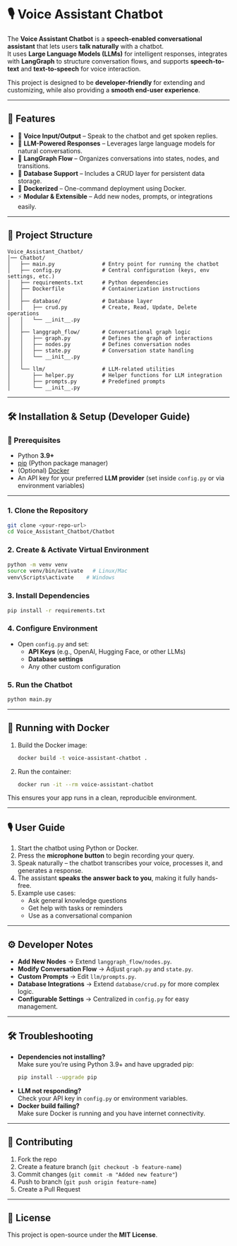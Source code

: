 # 🎙️ Voice Assistant Chatbot

The **Voice Assistant Chatbot** is a **speech-enabled conversational assistant** that lets users **talk naturally** with a chatbot.  
It uses **Large Language Models (LLMs)** for intelligent responses, integrates with **LangGraph** to structure conversation flows, and supports **speech-to-text** and **text-to-speech** for voice interaction.

This project is designed to be **developer-friendly** for extending and customizing, while also providing a **smooth end-user experience**.

---

## 🚀 Features

- 🎤 **Voice Input/Output** – Speak to the chatbot and get spoken replies.
- 🧠 **LLM-Powered Responses** – Leverages large language models for natural conversations.
- 🔄 **LangGraph Flow** – Organizes conversations into states, nodes, and transitions.
- 💾 **Database Support** – Includes a CRUD layer for persistent data storage.
- 🐳 **Dockerized** – One-command deployment using Docker.
- ⚡ **Modular & Extensible** – Add new nodes, prompts, or integrations easily.

---

## 📂 Project Structure

```
Voice_Assistant_Chatbot/
│── Chatbot/
│   ├── main.py               # Entry point for running the chatbot
│   ├── config.py             # Central configuration (keys, env settings, etc.)
│   ├── requirements.txt      # Python dependencies
│   ├── Dockerfile            # Containerization instructions
│   │
│   ├── database/             # Database layer
│   │   ├── crud.py           # Create, Read, Update, Delete operations
│   │   └── __init__.py
│   │
│   ├── langgraph_flow/       # Conversational graph logic
│   │   ├── graph.py          # Defines the graph of interactions
│   │   ├── nodes.py          # Defines conversation nodes
│   │   ├── state.py          # Conversation state handling
│   │   └── __init__.py
│   │
│   └── llm/                  # LLM-related utilities
│       ├── helper.py         # Helper functions for LLM integration
│       ├── prompts.py        # Predefined prompts
│       └── __init__.py
```

---

## 🛠️ Installation & Setup (Developer Guide)

### 🔧 Prerequisites

- Python **3.9+**
- [pip](https://pip.pypa.io/en/stable/) (Python package manager)
- (Optional) [Docker](https://www.docker.com/)
- An API key for your preferred **LLM provider** (set inside `config.py` or via environment variables)

---

### 1. Clone the Repository

```bash
git clone <your-repo-url>
cd Voice_Assistant_Chatbot/Chatbot
```

### 2. Create & Activate Virtual Environment

```bash
python -m venv venv
source venv/bin/activate   # Linux/Mac
venv\Scripts\activate    # Windows
```

### 3. Install Dependencies

```bash
pip install -r requirements.txt
```

### 4. Configure Environment

- Open `config.py` and set:
  - **API Keys** (e.g., OpenAI, Hugging Face, or other LLMs)
  - **Database settings**
  - Any other custom configuration

### 5. Run the Chatbot

```bash
python main.py
```

---

## 🐳 Running with Docker

1. Build the Docker image:

   ```bash
   docker build -t voice-assistant-chatbot .
   ```

2. Run the container:
   ```bash
   docker run -it --rm voice-assistant-chatbot
   ```

This ensures your app runs in a clean, reproducible environment.

---

## 🎙️ User Guide

1. Start the chatbot using Python or Docker.
2. Press the **microphone button** to begin recording your query.
3. Speak naturally – the chatbot transcribes your voice, processes it, and generates a response.
4. The assistant **speaks the answer back to you**, making it fully hands-free.
5. Example use cases:
   - Ask general knowledge questions
   - Get help with tasks or reminders
   - Use as a conversational companion

---

## ⚙️ Developer Notes

- **Add New Nodes** → Extend `langgraph_flow/nodes.py`.
- **Modify Conversation Flow** → Adjust `graph.py` and `state.py`.
- **Custom Prompts** → Edit `llm/prompts.py`.
- **Database Integrations** → Extend `database/crud.py` for more complex logic.
- **Configurable Settings** → Centralized in `config.py` for easy management.

---

## 🛠️ Troubleshooting

- **Dependencies not installing?**  
  Make sure you’re using Python 3.9+ and have upgraded pip:
  ```bash
  pip install --upgrade pip
  ```
- **LLM not responding?**  
  Check your API key in `config.py` or environment variables.
- **Docker build failing?**  
  Make sure Docker is running and you have internet connectivity.

---

## 🤝 Contributing

1. Fork the repo
2. Create a feature branch (`git checkout -b feature-name`)
3. Commit changes (`git commit -m "Added new feature"`)
4. Push to branch (`git push origin feature-name`)
5. Create a Pull Request

---

## 📜 License

This project is open-source under the **MIT License**.
